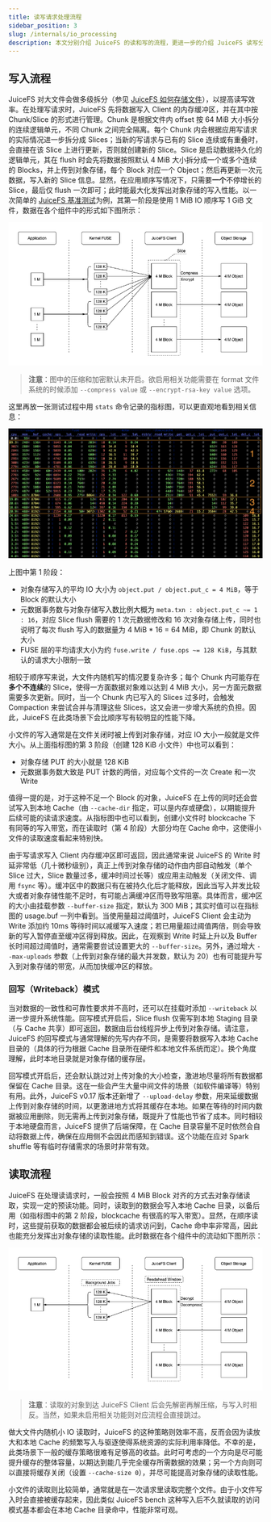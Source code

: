 ```yaml
---
title: 读写请求处理流程
sidebar_position: 3
slug: /internals/io_processing
description: 本文分别介绍 JuiceFS 的读和写的流程，更进一步的介绍 JuiceFS 读写分块技术在操作系统上的实现过程。
---
```


## 写入流程

JuiceFS 对大文件会做多级拆分（参见 [JuiceFS 如何存储文件](../introduction/architecture.md#how-juicefs-store-files)），以提高读写效率。在处理写请求时，JuiceFS 先将数据写入 Client 的内存缓冲区，并在其中按 Chunk/Slice 的形式进行管理。Chunk 是根据文件内 offset 按 64 MiB 大小拆分的连续逻辑单元，不同 Chunk 之间完全隔离。每个 Chunk 内会根据应用写请求的实际情况进一步拆分成 Slices；当新的写请求与已有的 Slice 连续或有重叠时，会直接在该 Slice 上进行更新，否则就创建新的 Slice。Slice 是启动数据持久化的逻辑单元，其在 flush 时会先将数据按照默认 4 MiB 大小拆分成一个或多个连续的 Blocks，并上传到对象存储，每个 Block 对应一个 Object；然后再更新一次元数据，写入新的 Slice 信息。显然，在应用顺序写情况下，只需要**一个**不停增长的 Slice，最后仅 flush 一次即可；此时能最大化发挥出对象存储的写入性能。以一次简单的 [JuiceFS 基准测试](../benchmark/performance_evaluation_guide.md)为例，其第一阶段是使用 1 MiB IO 顺序写 1 GiB 文件，数据在各个组件中的形式如下图所示：

![write](../images/internals-write.png)

> **注意**：图中的压缩和加密默认未开启。欲启用相关功能需要在 format 文件系统的时候添加 `--compress value` 或 `--encrypt-rsa-key value` 选项。

这里再放一张测试过程中用 `stats` 命令记录的指标图，可以更直观地看到相关信息：

![stats](../images/internals-stats.png)

上图中第 1 阶段：

- 对象存储写入的平均 IO 大小为 `object.put / object.put_c = 4 MiB`，等于 Block 的默认大小
- 元数据事务数与对象存储写入数比例大概为 `meta.txn : object.put_c ~= 1 : 16`，对应 Slice flush 需要的 1 次元数据修改和 16 次对象存储上传，同时也说明了每次 flush 写入的数据量为 4 MiB * 16 = 64 MiB，即 Chunk 的默认大小
- FUSE 层的平均请求大小为约 `fuse.write / fuse.ops ~= 128 KiB`，与其默认的请求大小限制一致

相较于顺序写来说，大文件内随机写的情况要复杂许多；每个 Chunk 内可能存在**多个不连续**的 Slice，使得一方面数据对象难以达到 4 MiB 大小，另一方面元数据需要多次更新。同时，当一个 Chunk 内已写入的 Slices 过多时，会触发 Compaction 来尝试合并与清理这些 Slices，这又会进一步增大系统的负担。因此，JuiceFS 在此类场景下会比顺序写有较明显的性能下降。

小文件的写入通常是在文件关闭时被上传到对象存储，对应 IO 大小一般就是文件大小。从上面指标图的第 3 阶段（创建 128 KiB 小文件）中也可以看到：

- 对象存储 PUT 的大小就是 128 KiB
- 元数据事务数大致是 PUT 计数的两倍，对应每个文件的一次 Create 和一次 Write

值得一提的是，对于这种不足一个 Block 的对象，JuiceFS 在上传的同时还会尝试写入到本地 Cache（由 `--cache-dir` 指定，可以是内存或硬盘），以期能提升后续可能的读请求速度。从指标图中也可以看到，创建小文件时 blockcache 下有同等的写入带宽，而在读取时（第 4 阶段）大部分均在 Cache 命中，这使得小文件的读取速度看起来特别快。

由于写请求写入 Client 内存缓冲区即可返回，因此通常来说 JuiceFS 的 Write 时延非常低（几十微秒级别），真正上传到对象存储的动作由内部自动触发（单个 Slice 过大，Slice 数量过多，缓冲时间过长等）或应用主动触发（关闭文件、调用 `fsync` 等）。缓冲区中的数据只有在被持久化后才能释放，因此当写入并发比较大或者对象存储性能不足时，有可能占满缓冲区而导致写阻塞。具体而言，缓冲区的大小由挂载参数 `--buffer-size` 指定，默认为 300 MiB；其实时值可以在指标图的 usage.buf 一列中看到。当使用量超过阈值时，JuiceFS Client 会主动为 Write 添加约 10ms 等待时间以减缓写入速度；若已用量超过阈值两倍，则会导致新的写入暂停直至缓冲区得到释放。因此，在观察到 Write 时延上升以及 Buffer 长时间超过阈值时，通常需要尝试设置更大的 `--buffer-size`。另外，通过增大 `--max-uploads` 参数（上传到对象存储的最大并发数，默认为 20）也有可能提升写入到对象存储的带宽，从而加快缓冲区的释放。

### 回写（Writeback）模式

当对数据的一致性和可靠性要求并不高时，还可以在挂载时添加 `--writeback` 以进一步提升系统性能。回写模式开启后，Slice flush 仅需写到本地 Staging 目录（与 Cache 共享）即可返回，数据由后台线程异步上传到对象存储。请注意，JuiceFS 的回写模式与通常理解的先写内存不同，是需要将数据写入本地 Cache 目录的（具体的行为根据 Cache 目录所在硬件和本地文件系统而定）。换个角度理解，此时本地目录就是对象存储的缓存层。

回写模式开启后，还会默认跳过对上传对象的大小检查，激进地尽量将所有数据都保留在 Cache 目录。这在一些会产生大量中间文件的场景（如软件编译等）特别有用。此外，JuiceFS v0.17 版本还新增了 `--upload-delay` 参数，用来延缓数据上传到对象存储的时间，以更激进地方式将其缓存在本地。如果在等待的时间内数据被应用删除，则无需再上传到对象存储，既提升了性能也节省了成本。同时相较于本地硬盘而言，JuiceFS 提供了后端保障，在 Cache 目录容量不足时依然会自动将数据上传，确保在应用侧不会因此而感知到错误。这个功能在应对 Spark shuffle 等有临时存储需求的场景时非常有效。

## 读取流程

JuiceFS 在处理读请求时，一般会按照 4 MiB Block 对齐的方式去对象存储读取，实现一定的预读功能。同时，读取到的数据会写入本地 Cache 目录，以备后用（如指标图中的第 2 阶段，blockcache 有很高的写入带宽）。显然，在顺序读时，这些提前获取的数据都会被后续的请求访问到，Cache 命中率非常高，因此也能充分发挥出对象存储的读取性能。此时数据在各个组件中的流动如下图所示：

![read](../images/internals-read.png)

> **注意**：读取的对象到达 JuiceFS Client 后会先解密再解压缩，与写入时相反。当然，如果未启用相关功能则对应流程会直接跳过。

做大文件内随机小 IO 读取时，JuiceFS 的这种策略则效率不高，反而会因为读放大和本地 Cache 的频繁写入与驱逐使得系统资源的实际利用率降低。不幸的是，此类场景下一般的缓存策略很难有足够高的收益。此时可考虑的一个方向是尽可能提升缓存的整体容量，以期达到能几乎完全缓存所需数据的效果；另一个方向则可以直接将缓存关闭（设置 `--cache-size 0`），并尽可能提高对象存储的读取性能。

小文件的读取则比较简单，通常就是在一次请求里读取完整个文件。由于小文件写入时会直接被缓存起来，因此类似 JuiceFS bench 这种写入后不久就读取的访问模式基本都会在本地 Cache 目录命中，性能非常可观。
